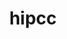 ---
title: "hipcc"
layout: cache
categories: [package, develop]
meta: {"compilers": ["gcc@11.4.0", "gcc@13.2.0"], "num_specs": 25, "num_specs_by_stack": {"e4s": 18, "ml-linux-x86_64-rocm": 7, "root": 25}, "oss": ["ubuntu22.04", "ubuntu24.04"], "platforms": ["linux"], "stacks": ["e4s", "ml-linux-x86_64-rocm", "root"], "targets": ["x86_64_v3"], "versions": ["6.1.2", "6.3.3"]}
spec_details: [{"compiler": "gcc@11.4.0", "hash": "2ck274iy6wufcgprvjvelqpr2twn7faf", "os": "ubuntu22.04", "platform": "linux", "size": "-", "stacks": ["e4s", "root"], "target": "x86_64_v3", "variants": ["build_system=cmake", "build_type=Release", "generator=make", "~ipo", "patches:=c10b010"], "versions": ["6.3.3"]}, {"compiler": "gcc@11.4.0", "hash": "3h6yfuxhx4iw3mhkehgrzfu6co6rgglq", "os": "ubuntu22.04", "platform": "linux", "size": "-", "stacks": ["e4s", "root"], "target": "x86_64_v3", "variants": ["build_system=cmake", "build_type=Release", "generator=make", "~ipo", "patches:=c10b010"], "versions": ["6.3.3"]}, {"compiler": "gcc@11.4.0", "hash": "4ismhvujoyzfqhmkjtmbpmhadaqtboik", "os": "ubuntu22.04", "platform": "linux", "size": "-", "stacks": ["e4s", "root"], "target": "x86_64_v3", "variants": ["build_system=cmake", "build_type=Release", "generator=make", "~ipo", "patches:=c10b010"], "versions": ["6.3.3"]}, {"compiler": "gcc@11.4.0", "hash": "56lrgzc3lil7xhc75fpnqeis76hnmdya", "os": "ubuntu22.04", "platform": "linux", "size": "-", "stacks": ["e4s", "root"], "target": "x86_64_v3", "variants": ["build_system=cmake", "build_type=Release", "generator=make", "~ipo", "patches:=c10b010"], "versions": ["6.3.3"]}, {"compiler": "gcc@13.2.0", "hash": "7oi7l4u7r2gel34oqbn5xmf7fyr374kk", "os": "ubuntu24.04", "platform": "linux", "size": "-", "stacks": ["ml-linux-x86_64-rocm", "root"], "target": "x86_64_v3", "variants": ["build_system=cmake", "build_type=Release", "generator=make", "~ipo", "patches:=f9d4d87"], "versions": ["6.1.2"]}, {"compiler": "gcc@11.4.0", "hash": "dnvzildcqfeqt6shcikjuotrv4s5lw7r", "os": "ubuntu22.04", "platform": "linux", "size": "-", "stacks": ["e4s", "root"], "target": "x86_64_v3", "variants": ["build_system=cmake", "build_type=Release", "generator=make", "~ipo", "patches:=c10b010"], "versions": ["6.3.3"]}, {"compiler": "gcc@11.4.0", "hash": "ejkwubtq6p7ie55rur4s3izxzamuxzdm", "os": "ubuntu22.04", "platform": "linux", "size": "-", "stacks": ["e4s", "root"], "target": "x86_64_v3", "variants": ["build_system=cmake", "build_type=Release", "generator=make", "~ipo", "patches:=c10b010"], "versions": ["6.3.3"]}, {"compiler": "gcc@11.4.0", "hash": "fvf4mqaxflobev4mvyh4bfywhozvzl2x", "os": "ubuntu22.04", "platform": "linux", "size": "-", "stacks": ["e4s", "root"], "target": "x86_64_v3", "variants": ["build_system=cmake", "build_type=Release", "generator=make", "~ipo", "patches:=c10b010"], "versions": ["6.3.3"]}, {"compiler": "gcc@11.4.0", "hash": "hkbcqkll4zpccpgj4kpl24gb5cfjnjya", "os": "ubuntu22.04", "platform": "linux", "size": "-", "stacks": ["e4s", "root"], "target": "x86_64_v3", "variants": ["build_system=cmake", "build_type=Release", "generator=make", "~ipo", "patches:=c10b010"], "versions": ["6.3.3"]}, {"compiler": "gcc@13.2.0", "hash": "hrvf6umypdsppehvls5dx3jpmgwc7h4r", "os": "ubuntu24.04", "platform": "linux", "size": "-", "stacks": ["ml-linux-x86_64-rocm", "root"], "target": "x86_64_v3", "variants": ["build_system=cmake", "build_type=Release", "generator=make", "~ipo", "patches:=c10b010"], "versions": ["6.3.3"]}, {"compiler": "gcc@11.4.0", "hash": "j4nbldexgoaxlom6m6noo2ehz6ctzcoz", "os": "ubuntu22.04", "platform": "linux", "size": "-", "stacks": ["e4s", "root"], "target": "x86_64_v3", "variants": ["build_system=cmake", "build_type=Release", "generator=make", "~ipo", "patches:=c10b010"], "versions": ["6.3.3"]}, {"compiler": "gcc@11.4.0", "hash": "jt6xhmknpafbqkfr64m5oolq5mcepup3", "os": "ubuntu22.04", "platform": "linux", "size": "-", "stacks": ["e4s", "root"], "target": "x86_64_v3", "variants": ["build_system=cmake", "build_type=Release", "generator=make", "~ipo", "patches:=c10b010"], "versions": ["6.3.3"]}, {"compiler": "gcc@11.4.0", "hash": "khx5sqpr272ztb5yzycrbl6zyzmuagfk", "os": "ubuntu22.04", "platform": "linux", "size": "-", "stacks": ["e4s", "root"], "target": "x86_64_v3", "variants": ["build_system=cmake", "build_type=Release", "generator=make", "~ipo", "patches:=c10b010"], "versions": ["6.3.3"]}, {"compiler": "gcc@13.2.0", "hash": "kxtck55abzla5p2gk2gfsfwkeqsdv3yv", "os": "ubuntu24.04", "platform": "linux", "size": "-", "stacks": ["ml-linux-x86_64-rocm", "root"], "target": "x86_64_v3", "variants": ["build_system=cmake", "build_type=Release", "generator=make", "~ipo", "patches:=c10b010"], "versions": ["6.3.3"]}, {"compiler": "gcc@11.4.0", "hash": "ml2i52mhyzfwlwzipih3jddfq6byhbus", "os": "ubuntu22.04", "platform": "linux", "size": "-", "stacks": ["e4s", "root"], "target": "x86_64_v3", "variants": ["build_system=cmake", "build_type=Release", "generator=make", "~ipo", "patches:=c10b010"], "versions": ["6.3.3"]}, {"compiler": "gcc@11.4.0", "hash": "otpqtxgmqlek35hen6t7m42s5xnpj4qs", "os": "ubuntu22.04", "platform": "linux", "size": "-", "stacks": ["e4s", "root"], "target": "x86_64_v3", "variants": ["build_system=cmake", "build_type=Release", "generator=make", "~ipo", "patches:=c10b010"], "versions": ["6.3.3"]}, {"compiler": "gcc@13.2.0", "hash": "pg2a24ulsbsj3gvg2nync44c35j273vg", "os": "ubuntu24.04", "platform": "linux", "size": "-", "stacks": ["ml-linux-x86_64-rocm", "root"], "target": "x86_64_v3", "variants": ["build_system=cmake", "build_type=Release", "generator=make", "~ipo", "patches:=f9d4d87"], "versions": ["6.1.2"]}, {"compiler": "gcc@11.4.0", "hash": "qknrruawyk3kpjcl2npnre2mxadchjqp", "os": "ubuntu22.04", "platform": "linux", "size": "-", "stacks": ["e4s", "root"], "target": "x86_64_v3", "variants": ["build_system=cmake", "build_type=Release", "generator=make", "~ipo", "patches:=c10b010"], "versions": ["6.3.3"]}, {"compiler": "gcc@11.4.0", "hash": "qlbkgw7rllfrtnyryqhfzsqh7b3xo6jr", "os": "ubuntu22.04", "platform": "linux", "size": "-", "stacks": ["e4s", "root"], "target": "x86_64_v3", "variants": ["build_system=cmake", "build_type=Release", "generator=make", "~ipo", "patches:=c10b010"], "versions": ["6.3.3"]}, {"compiler": "gcc@11.4.0", "hash": "tqze355i3vcaalslmcj5an256zqt2rvy", "os": "ubuntu22.04", "platform": "linux", "size": "-", "stacks": ["e4s", "root"], "target": "x86_64_v3", "variants": ["build_system=cmake", "build_type=Release", "generator=make", "~ipo", "patches:=c10b010"], "versions": ["6.3.3"]}, {"compiler": "gcc@11.4.0", "hash": "vrlmsl2cin6nu7uj74xzkhyzlym2cvhc", "os": "ubuntu22.04", "platform": "linux", "size": "-", "stacks": ["e4s", "root"], "target": "x86_64_v3", "variants": ["build_system=cmake", "build_type=Release", "generator=make", "~ipo", "patches:=c10b010"], "versions": ["6.3.3"]}, {"compiler": "gcc@13.2.0", "hash": "wplw5erozj6r4gcmijwmnjtjzipxxmjz", "os": "ubuntu24.04", "platform": "linux", "size": "-", "stacks": ["ml-linux-x86_64-rocm", "root"], "target": "x86_64_v3", "variants": ["build_system=cmake", "build_type=Release", "generator=make", "~ipo", "patches:=f9d4d87"], "versions": ["6.1.2"]}, {"compiler": "gcc@11.4.0", "hash": "xeag6v7ek72wvjr4gpduecih67wyhn4o", "os": "ubuntu22.04", "platform": "linux", "size": "-", "stacks": ["e4s", "root"], "target": "x86_64_v3", "variants": ["build_system=cmake", "build_type=Release", "generator=make", "~ipo", "patches:=c10b010"], "versions": ["6.3.3"]}, {"compiler": "gcc@13.2.0", "hash": "yvzqkhasgntuyre65tv5sq7d646vkm75", "os": "ubuntu24.04", "platform": "linux", "size": "-", "stacks": ["ml-linux-x86_64-rocm", "root"], "target": "x86_64_v3", "variants": ["build_system=cmake", "build_type=Release", "generator=make", "~ipo", "patches:=f9d4d87"], "versions": ["6.1.2"]}, {"compiler": "gcc@13.2.0", "hash": "ywykegqb6wd52sskzka5sdexzjmdme4m", "os": "ubuntu24.04", "platform": "linux", "size": "-", "stacks": ["ml-linux-x86_64-rocm", "root"], "target": "x86_64_v3", "variants": ["build_system=cmake", "build_type=Release", "generator=make", "~ipo", "patches:=f9d4d87"], "versions": ["6.1.2"]}]
---